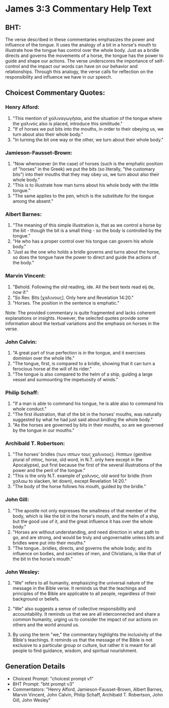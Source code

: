 # James 3:3 Commentary Help Text

## BHT:
The verse described in these commentaries emphasizes the power and influence of the tongue. It uses the analogy of a bit in a horse's mouth to illustrate how the tongue has control over the whole body. Just as a bridle directs and governs the movements of a horse, the tongue has the power to guide and shape our actions. The verse underscores the importance of self-control and the impact our words can have on our behavior and relationships. Through this analogy, the verse calls for reflection on the responsibility and influence we have in our speech.

## Choicest Commentary Quotes:
### Henry Alford:
1. "This mention of χαλιναγωγῆσαι, and the situation of the tongue where the χαλινός also is placed, introduce this similitude."
2. "If of horses we put bits into the mouths, in order to their obeying us, we turn about also their whole body."
3. "In turning the bit one way or the other, we turn about their whole body."

### Jamieson-Fausset-Brown:
1. "Now whensoever (in the case) of horses (such is the emphatic position of "horses" in the Greek) we put the bits (so literally, "the customary bits") into their mouths that they may obey us, we turn about also their whole body."
2. "This is to illustrate how man turns about his whole body with the little tongue."
3. "The same applies to the pen, which is the substitute for the tongue among the absent."

### Albert Barnes:
1. "The meaning of this simple illustration is, that as we control a horse by the bit - though the bit is a small thing - so the body is controlled by the tongue."
2. "He who has a proper control over his tongue can govern his whole body."
3. "Just as the one who holds a bridle governs and turns about the horse, so does the tongue have the power to direct and guide the actions of the body."

### Marvin Vincent:
1. "Behold. Following the old reading, ide. All the best texts read eij de, now if." 
2. "So Rev. Bits [χαλινους]. Only here and Revelation 14:20."
3. "Horses. The position in the sentence is emphatic."

Note: The provided commentary is quite fragmented and lacks coherent explanations or insights. However, the selected quotes provide some information about the textual variations and the emphasis on horses in the verse.

### John Calvin:
1. "A great part of true perfection is in the tongue, and it exercises dominion over the whole life."
2. "The tongue, first, is compared to a bridle, showing that it can turn a ferocious horse at the will of its rider."
3. "The tongue is also compared to the helm of a ship, guiding a large vessel and surmounting the impetuosity of winds."

### Philip Schaff:
1. "If a man is able to command his tongue, he is able also to command his whole conduct."
2. "The first illustration, that of the bit in the horses’ mouths, was naturally suggested by what he had just said about bridling the whole body."
3. "As the horses are governed by bits in their mouths, so are we governed by the tongue in our mouths."

### Archibald T. Robertson:
1. "The horses' bridles (των ιππων τους χαλινους). Hιππων (genitive plural of ιππος, horse, old word, in N.T. only here except in the Apocalypse), put first because the first of the several illustrations of the power and the peril of the tongue."
2. "This is the only N.T. example of χαλινος, old word for bridle (from χαλαω to slacken, let down), except Revelation 14:20."
3. "The body of the horse follows his mouth, guided by the bridle."

### John Gill:
1. "The apostle not only expresses the smallness of that member of the body, which is like the bit in the horse's mouth, and the helm of a ship, but the good use of it, and the great influence it has over the whole body."
2. "Horses are without understanding, and need direction in what path to go, and are strong, and would be truly and ungovernable unless bits and bridles were put into their mouths."
3. "The tongue...bridles, directs, and governs the whole body; and its influence on bodies, and societies of men, and Christians, is like that of the bit in the horse's mouth."

### John Wesley:
1. "We" refers to all humanity, emphasizing the universal nature of the message in the Bible verse. It reminds us that the teachings and principles of the Bible are applicable to all people, regardless of their background or beliefs.

2. "We" also suggests a sense of collective responsibility and accountability. It reminds us that we are all interconnected and share a common humanity, urging us to consider the impact of our actions on others and the world around us.

3. By using the term "we," the commentary highlights the inclusivity of the Bible's teachings. It reminds us that the message of the Bible is not exclusive to a particular group or culture, but rather it is meant for all people to find guidance, wisdom, and spiritual nourishment.


## Generation Details
- Choicest Prompt: "choicest prompt v1"
- BHT Prompt: "bht prompt v3"
- Commentators: "Henry Alford, Jamieson-Fausset-Brown, Albert Barnes, Marvin Vincent, John Calvin, Philip Schaff, Archibald T. Robertson, John Gill, John Wesley"
